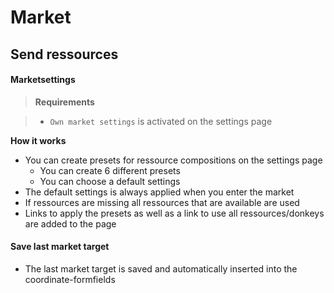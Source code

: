 # Market

## Send ressources

#### Marketsettings

> **Requirements**

>+ `Own market settings` is activated on the settings page

**How it works**

+ You can create presets for ressource compositions on the settings page
	+ You can create 6 different presets
	+ You can choose a default settings
+ The default settings is always applied when you enter the market
+ If ressources are missing all ressources that are available are used
+ Links to apply the presets as well as a link to use all ressources/donkeys are added to the page

#### Save last market target
+ The last market target is saved and automatically inserted into the coordinate-formfields
